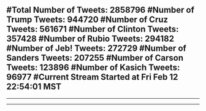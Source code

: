 #Total Number of Tweets: 2858796 
#Number of Trump Tweets: 944720
#Number of Cruz Tweets: 561671
#Number of Clinton Tweets: 357428
#Number of Rubio Tweets: 294182
#Number of Jeb! Tweets: 272729
#Number of Sanders Tweets: 207255
#Number of Carson Tweets: 123896
#Number of Kasich Tweets: 96977
#Current Stream Started at Fri Feb 12 22:54:01 MST
---
---
---
